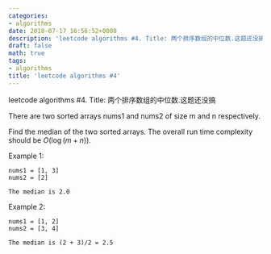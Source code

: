 ```yaml
---
categories:
- algorithms
date: 2018-07-17 16:56:52+0000
description: 'leetcode algorithms #4. Title: 两个排序数组的中位数.这题还没搞'
draft: false
math: true
tags:
- algorithms
title: 'leetcode algorithms #4'
---
```

leetcode algorithms #4. Title: 两个排序数组的中位数.这题还没搞
<!--more-->

There are two sorted arrays nums1 and nums2 of size m and n respectively.

Find the median of the two sorted arrays. The overall run time complexity should be $O(\log{(m+n)})$.

Example 1:
```
nums1 = [1, 3]
nums2 = [2]

The median is 2.0
```

Example 2:
```
nums1 = [1, 2]
nums2 = [3, 4]

The median is (2 + 3)/2 = 2.5
```